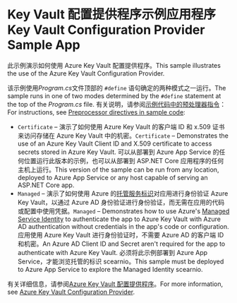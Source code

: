# <a name="key-vault-configuration-provider-sample-app"></a><span data-ttu-id="5f4e0-101">Key Vault 配置提供程序示例应用程序</span><span class="sxs-lookup"><span data-stu-id="5f4e0-101">Key Vault Configuration Provider Sample App</span></span>

<span data-ttu-id="5f4e0-102">此示例演示如何使用 Azure Key Vault 配置提供程序。</span><span class="sxs-lookup"><span data-stu-id="5f4e0-102">This sample illustrates the use of the Azure Key Vault Configuration Provider.</span></span>

<span data-ttu-id="5f4e0-103">该示例使用*Program.cs*文件顶部的 `#define` 语句确定的两种模式之一运行。</span><span class="sxs-lookup"><span data-stu-id="5f4e0-103">The sample runs in one of two modes determined by the `#define` statement at the top of the *Program.cs* file.</span></span> <span data-ttu-id="5f4e0-104">有关说明，请参阅[示例代码中的预处理器指令](https://docs.microsoft.com/aspnet/core#preprocessor-directives-in-sample-code)：</span><span class="sxs-lookup"><span data-stu-id="5f4e0-104">For instructions, see [Preprocessor directives in sample code](https://docs.microsoft.com/aspnet/core#preprocessor-directives-in-sample-code):</span></span>

* <span data-ttu-id="5f4e0-105">`Certificate` &ndash; 演示了如何使用 Azure Key Vault 的客户端 ID 和 x.509 证书来访问存储在 Azure Key Vault 中的机密。</span><span class="sxs-lookup"><span data-stu-id="5f4e0-105">`Certificate` &ndash; Demonstrates the use of an Azure Key Vault Client ID and X.509 certificate to access secrets stored in Azure Key Vault.</span></span> <span data-ttu-id="5f4e0-106">可以从部署到 Azure App Service 的任何位置运行此版本的示例，也可以从部署到 ASP.NET Core 应用程序的任何主机上运行。</span><span class="sxs-lookup"><span data-stu-id="5f4e0-106">This version of the sample can be run from any location, deployed to Azure App Service or any host capable of serving an ASP.NET Core app.</span></span>
* <span data-ttu-id="5f4e0-107">`Managed` &ndash; 演示了如何使用 Azure 的[托管服务标识](https://docs.microsoft.com/azure/active-directory/managed-identities-azure-resources/overview)对应用进行身份验证 Azure Key Vault，以通过 Azure AD 身份验证进行身份验证，而无需在应用的代码或配置中使用凭据。</span><span class="sxs-lookup"><span data-stu-id="5f4e0-107">`Managed` &ndash; Demonstrates how to use Azure's [Managed Service Identity](https://docs.microsoft.com/azure/active-directory/managed-identities-azure-resources/overview) to authenticate the app to Azure Key Vault with Azure AD authentication without credentials in the app's code or configuration.</span></span> <span data-ttu-id="5f4e0-108">应用使用 Azure Key Vault 进行身份验证时，不需要 Azure AD 的客户端 ID 和机密。</span><span class="sxs-lookup"><span data-stu-id="5f4e0-108">An Azure AD Client ID and Secret aren't required for the app to authenticate with Azure Key Vault.</span></span> <span data-ttu-id="5f4e0-109">必须将此示例部署到 Azure App Service，才能浏览托管的标识 scearnio。</span><span class="sxs-lookup"><span data-stu-id="5f4e0-109">This sample must be deployed to Azure App Service to explore the Managed Identity scearnio.</span></span>

<span data-ttu-id="5f4e0-110">有关详细信息，请参阅[Azure Key Vault 配置提供程序](https://docs.microsoft.com/aspnet/core/security/key-vault-configuration)。</span><span class="sxs-lookup"><span data-stu-id="5f4e0-110">For more information, see [Azure Key Vault Configuration Provider](https://docs.microsoft.com/aspnet/core/security/key-vault-configuration).</span></span>
